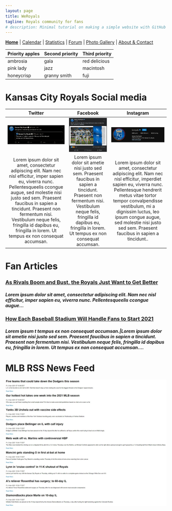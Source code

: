 ```yaml
---
layout: page
title: WeRoyals
tagline: Royals community for fans
# description: Minimal tutorial on making a simple website with GitHub Pages
---
```


[**Home**](/index.md) | [Calendar](/calendar.md) | [Statistics](/statistics.md) | [Forum](/forum.md) | [Photo Gallery](/photos.md) | [About & Contact](/about_contact.md)

| Priority apples | Second priority | Third priority |
|-------|--------|---------|
| ambrosia | gala | red delicious |
| pink lady | jazz | macintosh |
| honeycrisp | granny smith | fuji |

# Kansas City Royals Social media
| Twitter | Facebook | Instagram |
|:----------:|:--------:|:---------:|
|![royal_twitter](/images/royal_twitter.jpg)|![royal_facebook](/images/royal_facebook2.jpg)|![royal_instagram](/images/royal_instagram.jpg)
|Lorem ipsum dolor sit amet, consectetur adipiscing elit. Nam nec nisl efficitur, imper sapien eu, viverra nunc. Pellentesqueelis ccongue augue, sed molestie nisi justo sed sem. Praesent faucibus in sapien a tincidunt. Praesent non fermentum nisi. Vestibulum neque felis, fringilla id dapibus eu, fringilla in lorem. Ut tempus ex non consequat accumsan.|Lorem ipsum dolor sit ametie nisi justo sed sem. Praesent faucibus in sapien a tincidunt. Praesent non fermentum nisi. Vestibulum neque felis, fringilla id dapibus eu, fringilla in lorem. Ut tempus ex non consequat accumsan.|Lorem ipsum dolor sit amet, consectetur adipiscing elit. Nam nec nisl efficitur, imperdiet sapien eu, viverra nunc. Pellentesque hendrerit metus vitae tortor tempor convalpendisse vestibulum, mi a dignissim luctus, leo ipsum congue augue, sed molestie nisi justo sed sem. Praesent faucibus in sapien a tincidunt..


# Fan Articles
### [As Rivals Boom and Bust, the Royals Just Want to Get Better]()
##### Lorem ipsum dolor sit amet, consectetur adipiscing elit. Nam nec nisl efficitur, imper sapien eu, viverra nunc. Pellentesqueelis ccongue augue...

### [How Each Baseball Stadium Will Handle Fans to Start 2021]()
##### Lorem ipsum t tempus ex non consequat accumsan.|Lorem ipsum dolor sit ametie nisi justo sed sem. Praesent faucibus in sapien a tincidunt. Praesent non fermentum nisi. Vestibulum neque felis, fringilla id dapibus eu, fringilla in lorem. Ut tempus ex non consequat accumsan....

# MLB RSS News Feed
![rss_feed](/images/rss_NewsFeed.jpg)